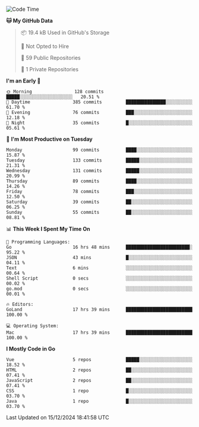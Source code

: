 <!--START_SECTION:waka-->
![Code Time](http://img.shields.io/badge/Code%20Time-1%2C383%20hrs%2051%20mins-blue)

**🐱 My GitHub Data** 

> 📦 19.4 kB Used in GitHub's Storage 
 > 
> 🚫 Not Opted to Hire
 > 
> 📜 59 Public Repositories 
 > 
> 🔑 1 Private Repositories 
 > 
**I'm an Early 🐤** 

```text
🌞 Morning                128 commits         █████░░░░░░░░░░░░░░░░░░░░   20.51 % 
🌆 Daytime                385 commits         ███████████████░░░░░░░░░░   61.70 % 
🌃 Evening                76 commits          ███░░░░░░░░░░░░░░░░░░░░░░   12.18 % 
🌙 Night                  35 commits          █░░░░░░░░░░░░░░░░░░░░░░░░   05.61 % 
```
📅 **I'm Most Productive on Tuesday** 

```text
Monday                   99 commits          ████░░░░░░░░░░░░░░░░░░░░░   15.87 % 
Tuesday                  133 commits         █████░░░░░░░░░░░░░░░░░░░░   21.31 % 
Wednesday                131 commits         █████░░░░░░░░░░░░░░░░░░░░   20.99 % 
Thursday                 89 commits          ████░░░░░░░░░░░░░░░░░░░░░   14.26 % 
Friday                   78 commits          ███░░░░░░░░░░░░░░░░░░░░░░   12.50 % 
Saturday                 39 commits          ██░░░░░░░░░░░░░░░░░░░░░░░   06.25 % 
Sunday                   55 commits          ██░░░░░░░░░░░░░░░░░░░░░░░   08.81 % 
```


📊 **This Week I Spent My Time On** 

```text
💬 Programming Languages: 
Go                       16 hrs 48 mins      ████████████████████████░   95.22 % 
JSON                     43 mins             █░░░░░░░░░░░░░░░░░░░░░░░░   04.11 % 
Text                     6 mins              ░░░░░░░░░░░░░░░░░░░░░░░░░   00.64 % 
Shell Script             0 secs              ░░░░░░░░░░░░░░░░░░░░░░░░░   00.02 % 
go.mod                   0 secs              ░░░░░░░░░░░░░░░░░░░░░░░░░   00.01 % 

🔥 Editors: 
GoLand                   17 hrs 39 mins      █████████████████████████   100.00 % 

💻 Operating System: 
Mac                      17 hrs 39 mins      █████████████████████████   100.00 % 
```

**I Mostly Code in Go** 

```text
Vue                      5 repos             █████░░░░░░░░░░░░░░░░░░░░   18.52 % 
HTML                     2 repos             ██░░░░░░░░░░░░░░░░░░░░░░░   07.41 % 
JavaScript               2 repos             ██░░░░░░░░░░░░░░░░░░░░░░░   07.41 % 
CSS                      1 repo              █░░░░░░░░░░░░░░░░░░░░░░░░   03.70 % 
Java                     1 repo              █░░░░░░░░░░░░░░░░░░░░░░░░   03.70 % 
```




 Last Updated on 15/12/2024 18:41:58 UTC
<!--END_SECTION:waka-->
